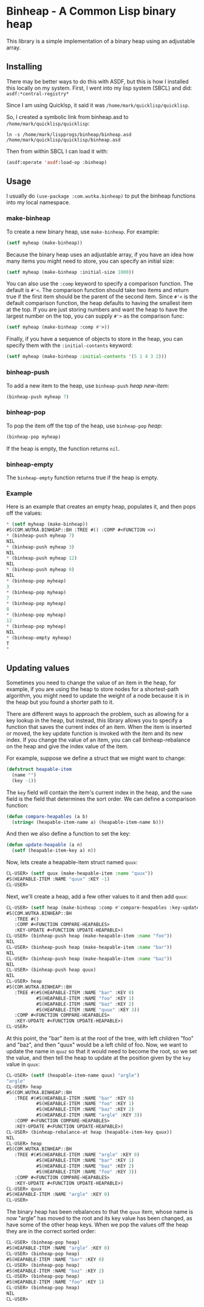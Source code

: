 # Binheap - A Common Lisp binary heap

This library is a simple implementation of a binary heap using
an adjustable array.

## Installing

There may be better ways to do this with ASDF, but this is how I
installed this locally on my system. First, I went into my lisp
system (SBCL) and did: `asdf:*central-registry*`

Since I am using Quicklsp, it said it was `/home/mark/quicklisp/quicklisp`.

So, I created a symbolic link from binheap.asd to `/home/mark/quicklisp/quicklisp`:

```shell
ln -s /home/mark/lispprogs/binheap/binheap.asd /home/mark/quicklisp/quicklisp/binheap.asd
```

Then from within SBCL I can load it with:

```lisp
(asdf:operate 'asdf:load-op :binheap)
```

## Usage

I usually do `(use-package :com.wutka.binheap)` to put the binheap
functions into my local namespace.

### make-binheap

To create a new binary heap, use `make-binheap`. For example:

```lisp
(setf myheap (make-binheap))
```

Because the binary heap uses an adjustable array, if you have an
idea how many items you might need to store, you can specify an
initial size:

```lisp
(setf myheap (make-binheap :initial-size 1000))
```

You can also use the `:comp` keyword to specify a comparison function.
The default is `#'<`. The
comparison function should take two items and return true if the
first item should be the parent of the second item. Since `#'<` is the
default comparison function, the heap defaults to having the smallest
item at the top. If you are just storing numbers and want the heap
to have the largest number on the top, you can supply `#'>` as the
comparison func:

```lisp
(setf myheap (make-binheap :comp #'>))
```

Finally, if you have a sequence of objects to store in the heap,
you can specify them with the `:initial-contents` keyword:

```lisp
(setf myheap (make-binheap :initial-contents '(5 1 4 3 2)))
```

### binheap-push

To add a new item to the heap, use `binheap-push` _heap_ _new-item_:

```lisp
(binheap-push myheap 7)
```

### binheap-pop

To pop the item off the top of the heap, use `binheap-pop` _heap_:

```lisp
(binheap-pop myheap)
```

If the heap is empty, the function returns `nil`.

### binheap-empty

The `binheap-empty` function returns true if the heap is empty.

### Example

Here is an example that creates an empty heap, populates it, and
then pops off the values:

```lisp
* (setf myheap (make-binheap))
#S(COM.WUTKA.BINHEAP::BH :TREE #() :COMP #<FUNCTION <>)
* (binheap-push myheap 7)
NIL
* (binheap-push myheap 3)
NIL
* (binheap-push myheap 12)
NIL
* (binheap-push myheap 8)
NIL
* (binheap-pop myheap)
3
* (binheap-pop myheap)
7
* (binheap-pop myheap)
8
* (binheap-pop myheap)
12
* (binheap-pop myheap)
NIL
* (binheap-empty myheap)
T
*
```

## Updating values

Sometimes you need to change the value of an item in the heap, for example, if
you are using the heap to store nodes for a shortest-path algorithm, you might
need to update the weight of a node because it is in the heap but you found
a shorter path to it.

There are different ways to approach the problem, such as allowing for a key
lookup in the heap, but instead, this library allows you to specify a function
that saves the current index of an item. When the item is inserted
or moved, the key update function is invoked with the item and its new index.
If you change the value of an item, you can call binheap-rebalance on the heap
and give the index value of the item.

For example, suppose we define a struct that we might want to change:
```lisp
(defstruct heapable-item
  (name "")
  (key -1))
```

The `key` field will contain the item's current index in the heap, and the
`name` field is the field that determines the sort order. We can define a
comparison function:
```lisp
(defun compare-heapables (a b)
  (string< (heapable-item-name a) (heapable-item-name b)))
```

And then we also define a function to set the key:
```lisp
(defun update-heapable (a n)
  (setf (heapable-item-key a) n))
```

Now, lets create a heapable-item struct named `quux`:
```lisp
CL-USER> (setf quux (make-heapable-item :name "quux"))
#S(HEAPABLE-ITEM :NAME "quux" :KEY -1)
CL-USER> 
```

Next, we'll create a heap, add a few other values to it and
then add `quux`:
```lisp
CL-USER> (setf heap (make-binheap :comp #'compare-heapables :key-update #'update-heapable))
#S(COM.WUTKA.BINHEAP::BH
   :TREE #()
   :COMP #<FUNCTION COMPARE-HEAPABLES>
   :KEY-UPDATE #<FUNCTION UPDATE-HEAPABLE>)
CL-USER> (binheap-push heap (make-heapable-item :name "foo"))
NIL
CL-USER> (binheap-push heap (make-heapable-item :name "bar"))
NIL
CL-USER> (binheap-push heap (make-heapable-item :name "baz"))
NIL
CL-USER> (binheap-push heap quux)
NIL
CL-USER> heap
#S(COM.WUTKA.BINHEAP::BH
   :TREE #(#S(HEAPABLE-ITEM :NAME "bar" :KEY 0)
           #S(HEAPABLE-ITEM :NAME "foo" :KEY 1)
           #S(HEAPABLE-ITEM :NAME "baz" :KEY 2)
           #S(HEAPABLE-ITEM :NAME "quux" :KEY 3))
   :COMP #<FUNCTION COMPARE-HEAPABLES>
   :KEY-UPDATE #<FUNCTION UPDATE-HEAPABLE>)
CL-USER> 
```

At this point, the "bar" item is at the root of the tree, with left children "foo" and "baz",
and then "quux" would be a left child of foo. Now, we want to update the name in `quuz` so that
it would need to become the root, so we set the value, and then tell the heap to update at
the position given by the `key` value in `quux`:
```lisp
CL-USER> (setf (heapable-item-name quux) "argle")
"argle"
CL-USER> heap
#S(COM.WUTKA.BINHEAP::BH
   :TREE #(#S(HEAPABLE-ITEM :NAME "bar" :KEY 0)
           #S(HEAPABLE-ITEM :NAME "foo" :KEY 1)
           #S(HEAPABLE-ITEM :NAME "baz" :KEY 2)
           #S(HEAPABLE-ITEM :NAME "argle" :KEY 3))
   :COMP #<FUNCTION COMPARE-HEAPABLES>
   :KEY-UPDATE #<FUNCTION UPDATE-HEAPABLE>)
CL-USER> (binheap-rebalance-at heap (heapable-item-key quux))
NIL
CL-USER> heap
#S(COM.WUTKA.BINHEAP::BH
   :TREE #(#S(HEAPABLE-ITEM :NAME "argle" :KEY 0)
           #S(HEAPABLE-ITEM :NAME "bar" :KEY 1)
           #S(HEAPABLE-ITEM :NAME "baz" :KEY 2)
           #S(HEAPABLE-ITEM :NAME "foo" :KEY 3))
   :COMP #<FUNCTION COMPARE-HEAPABLES>
   :KEY-UPDATE #<FUNCTION UPDATE-HEAPABLE>)
CL-USER> quux
#S(HEAPABLE-ITEM :NAME "argle" :KEY 0)
CL-USER> 
```

The binary heap has been rebalances to that the `quux` item, whose name is now
"argle" has moved to the root and its key value has been changed, as have some
of the other heap keys. When we pop the values off the heap they are in the correct
sorted order:
```lisp
CL-USER> (binheap-pop heap)
#S(HEAPABLE-ITEM :NAME "argle" :KEY 0)
CL-USER> (binheap-pop heap)
#S(HEAPABLE-ITEM :NAME "bar" :KEY 0)
CL-USER> (binheap-pop heap)
#S(HEAPABLE-ITEM :NAME "baz" :KEY 2)
CL-USER> (binheap-pop heap)
#S(HEAPABLE-ITEM :NAME "foo" :KEY 1)
CL-USER> (binheap-pop heap)
NIL
CL-USER> 
```
